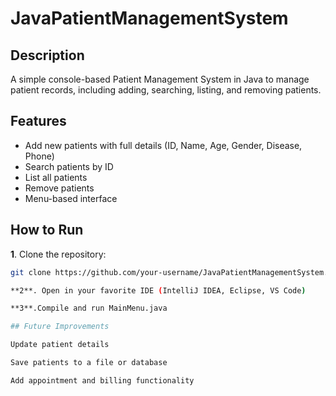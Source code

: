 # JavaPatientManagementSystem

## Description
A simple console-based Patient Management System in Java to manage patient records, including adding, searching, listing, and removing patients.

## Features
- Add new patients with full details (ID, Name, Age, Gender, Disease, Phone)
- Search patients by ID
- List all patients
- Remove patients
- Menu-based interface

## How to Run
**1**. Clone the repository:
   ```bash
   git clone https://github.com/your-username/JavaPatientManagementSystem.git

**2**. Open in your favorite IDE (IntelliJ IDEA, Eclipse, VS Code)

**3**.Compile and run MainMenu.java

## Future Improvements

Update patient details

Save patients to a file or database

Add appointment and billing functionality
